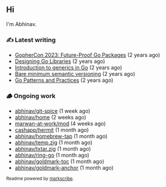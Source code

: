 ## Hi

I'm Abhinav.

### ✍️ Latest writing


- [GopherCon 2023: Future-Proof Go Packages](https://abhinavg.net/2023/09/27/future-proof-packages/) (2 years ago)
- [Designing Go Libraries](https://abhinavg.net/2022/12/06/designing-go-libraries/) (2 years ago)
- [Introduction to generics in Go](https://abhinavg.net/2022/11/23/generics-intro/) (2 years ago)
- [Bare minimum semantic versioning](https://abhinavg.net/2022/11/07/semver/) (2 years ago)
- [Go Patterns and Practices](https://abhinavg.net/2022/09/19/go-patterns-and-practices-talk/) (2 years ago)

### 🪵 Ongoing work


- [abhinav/git-spice](https://github.com/abhinav/git-spice) (1 week ago)
- [abhinav/home](https://github.com/abhinav/home) (2 weeks ago)
- [marwan-at-work/mod](https://github.com/marwan-at-work/mod) (4 weeks ago)
- [cashapp/hermit](https://github.com/cashapp/hermit) (1 month ago)
- [abhinav/homebrew-tap](https://github.com/abhinav/homebrew-tap) (1 month ago)
- [abhinav/temp.zig](https://github.com/abhinav/temp.zig) (1 month ago)
- [abhinav/txtar.zig](https://github.com/abhinav/txtar.zig) (1 month ago)
- [abhinav/ring-go](https://github.com/abhinav/ring-go) (1 month ago)
- [abhinav/goldmark-toc](https://github.com/abhinav/goldmark-toc) (1 month ago)
- [abhinav/goldmark-anchor](https://github.com/abhinav/goldmark-anchor) (1 month ago)

<sub>Readme powered by [markscribe](https://github.com/muesli/markscribe).</sub>
